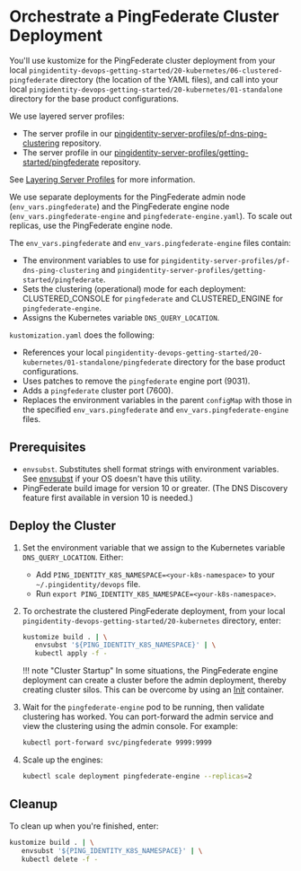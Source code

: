 # Orchestrate a PingFederate Cluster Deployment

You'll use kustomize for the PingFederate cluster deployment from your local `pingidentity-devops-getting-started/20-kubernetes/06-clustered-pingfederate` directory (the location of the YAML files), and call into your local `pingidentity-devops-getting-started/20-kubernetes/01-standalone` directory for the base product configurations.

We use layered server profiles:

* The server profile in our [pingidentity-server-profiles/pf-dns-ping-clustering](https://github.com/pingidentity/pingidentity-server-profiles/tree/master/pf-dns-ping-clustering) repository.
* The server profile in our [pingidentity-server-profiles/getting-started/pingfederate](https://github.com/pingidentity/pingidentity-server-profiles/tree/master/getting-started/pingfederate) repository.

See [Layering Server Profiles](../how-to/profilesLayered.md) for more information.

We use separate deployments for the PingFederate admin node (`env_vars.pingfederate`) and the PingFederate engine node (`env_vars.pingfederate-engine` and `pingfederate-engine.yaml`). To scale out replicas, use the PingFederate engine node.

The `env_vars.pingfederate` and `env_vars.pingfederate-engine` files contain:

* The environment variables to use for `pingidentity-server-profiles/pf-dns-ping-clustering` and `pingidentity-server-profiles/getting-started/pingfederate`.
* Sets the clustering (operational) mode for each deployment: CLUSTERED_CONSOLE for `pingfederate` and CLUSTERED_ENGINE for `pingfederate-engine`.
* Assigns the Kubernetes variable `DNS_QUERY_LOCATION`.

`kustomization.yaml` does the following:

* References your local `pingidentity-devops-getting-started/20-kubernetes/01-standalone/pingfederate` directory for the base product configurations.
* Uses patches to remove the `pingfederate` engine port (9031).
* Adds a `pingfederate` cluster port (7600).
* Replaces the environment variables in the parent `configMap` with those in the specified `env_vars.pingfederate` and `env_vars.pingfederate-engine` files.

## Prerequisites

* `envsubst`. Substitutes shell format strings with environment variables. See [envsubst](https://command-not-found.com/envsubst) if your OS doesn't have this utility.
* PingFederate build image for version 10 or greater. (The DNS Discovery feature first available in version 10 is needed.)

## Deploy the Cluster

1. Set the environment variable that we assign to the Kubernetes variable `DNS_QUERY_LOCATION`. Either:

   * Add `PING_IDENTITY_K8S_NAMESPACE=<your-k8s-namespace>` to your `~/.pingidentity/devops` file.
   * Run `export PING_IDENTITY_K8S_NAMESPACE=<your-k8s-namespace>`.

1. To orchestrate the clustered PingFederate deployment, from your local `pingidentity-devops-getting-started/20-kubernetes` directory, enter:

      ```sh
      kustomize build . | \
         envsubst '${PING_IDENTITY_K8S_NAMESPACE}' | \
         kubectl apply -f -
      ```

    !!! note "Cluster Startup"
        In some situations, the PingFederate engine deployment can create a cluster before the admin deployment, thereby creating cluster silos. This can be overcome by using an [Init](https://kubernetes.io/docs/concepts/workloads/pods/init-containers/) container.

1. Wait for the `pingfederate-engine` pod to be running, then validate clustering has worked. You can port-forward the admin service and view the clustering using the admin console. For example:

      ```sh
      kubectl port-forward svc/pingfederate 9999:9999
      ```

1. Scale up the engines:

      ```sh
      kubectl scale deployment pingfederate-engine --replicas=2
      ```

## Cleanup

To clean up when you're finished, enter:

```sh
kustomize build . | \
   envsubst '${PING_IDENTITY_K8S_NAMESPACE}' | \
   kubectl delete -f -
```
